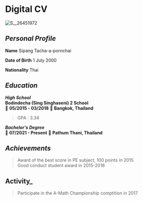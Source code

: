 # Digital CV

![S__26451972](https://user-images.githubusercontent.com/95371748/144287952-ba1aba40-5e6b-46b5-8d13-cacff396f55e.jpg)

## _Personal Profile_
**Name** Sipang Tacha-a-pornchai

**Date of Birth** 1 July 2000

**Nationality** Thai

## _Education_

**_High School_**<br>
**Bodindecha (Sing Singhaseni) 2 School**<br>
:date: **05/2015 - 03/2018** :round_pushpin: **Bangkok, Thailand**<br>
> GPA : 3.34

**_Bachelor's Degree_**<br>
:date: **07/2021 - Present** :round_pushpin: **Pathum Thani, Thailand**

## _Achievements_

> Award of the best score in PE subject, 100 points in 2015<br>
> Good conduct student award in 2015-2018

## Activity_

> Participate in the A-Math Championship comptition in 2017

